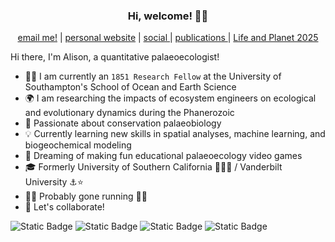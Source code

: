 ### <p align="center"> Hi, welcome! 👋😄 </p>

<p align="center"> 
    <a href="mailto:A.T.Cribb@soton.ac.uk">email me!</a> | <a href="https://atcribb.github.io" target="_blank">personal website</a> | <a href="https://bsky.app/profile/alisoncribb.bsky.social" target="_blank"> social </a> | <a href="https://scholar.google.com/citations?user=xxeLtmEAAAAJ&hl=en" target="_blank"> publications </a> | <a href="https://lifeandplanet.com" target="_blank"> Life and Planet 2025</a>
</p>

Hi there, I'm Alison, a quantitative palaeoecologist!
* :woman_technologist: I am currently an ```1851 Research Fellow``` at the University of Southampton's School of Ocean and Earth Science
* 🌍 I am researching the impacts of ecosystem engineers on ecological and evolutionary dynamics during the Phanerozoic
* :dizzy: Passionate about conservation palaeobiology 
* 💡 Currently learning new skills in spatial analyses, machine learning, and biogeochemical modeling
* 💭 Dreaming of making fun educational palaeoecology video games
* 🎓 Formerly University of Southern California ✌🏼🐴 / Vanderbilt University ⚓️⭐️
* 🏃‍♀️ Probably gone running 🏃‍♀️
* 👭 Let's collaborate!



![Static Badge](https://img.shields.io/badge/yall%20means%20all-8A2BE2) ![Static Badge](https://img.shields.io/badge/fossils%20for%20the%20future-a7c957) ![Static Badge](https://img.shields.io/badge/Early%20Career%20Researcher-f07167) ![Static Badge](https://img.shields.io/badge/she-her-d8e2dc) 





<!--
**atcribb/atcribb** is a ✨ _special_ ✨ repository because its `README.md` (this file) appears on your GitHub profile.

Here are some ideas to get you started:

- 🔭 I’m currently working on ...
- 🌱 I’m currently learning ...
- 👯 I’m looking to collaborate on ...
- 🤔 I’m looking for help with ...
- 💬 Ask me about ...
- 📫 How to reach me: ...
- 😄 Pronouns: ...
- ⚡ Fun fact: ...
-->
